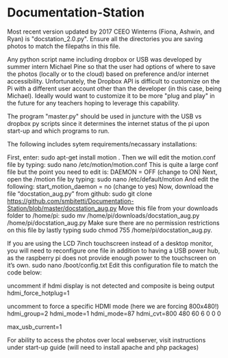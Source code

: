 # Documentation-Station
Most recent version updated by 2017 CEEO Winterns (Fiona, Ashwin, and Ryan) is "docstation_2.0.py". Ensure all the directories you are saving photos to match the filepaths in this file.

Any python script name including dropbox or USB was developed by summer intern Michael Pine so that the user had options of where to save the photos (locally or to the cloud) based on preference and/or internet accessibility. Unfortunately, the Dropbox API is difficult to customize on the Pi with a different user account other than the developer (in this case, being Michael). Ideally would want to customize it to be more "plug and play" in the future for any teachers hoping to leverage this capability.

The program "master.py" should be used in juncture with the USB vs dropbox py scripts since it determines the internet status of the pi upon start-up and which programs to run.

The following includes sytem requirements/necassary installations:

  First, enter: sudo apt-get install motion . 
  Then we will edit the motion.conf file by typing: sudo nano /etc/motion/motion.conf
  This is quite a large conf file but the point you need to edit is:
  DAEMON = OFF (change to ON)
  Next, open the /motion file by typing: sudo nano /etc/default/motion
  And edit the following:
  start_motion_daemon = no (change to yes)
  Now, download the file “docstation_aug.py” from github: sudo git clone
  https://github.com/smbitetti/Documentation-Station/blob/master/docstation_aug.py
  Move this file from your downloads folder to /home/pi: sudo mv /home/pi/downloads/docstation_aug.py /home/pi/docstation_aug.py Make sure there are no permission restrictions on this file by lastly typing sudo chmod 755 /home/pi/docstation_aug.py.

  If you are using the LCD 7inch touchscreen instead of a desktop monitor, you will need to reconfigure one file in addition to having a USB power hub, as the raspberry pi does not provide enough power to the touchscreen on it’s own. 
  sudo nano /boot/config.txt
  Edit this configuration file to match the code below:

  uncomment if hdmi display is not detected and composite is being output
  hdmi_force_hotplug=1

  uncomment to force a specific HDMI mode (here we are forcing 800x480!)
  hdmi_group=2
  hdmi_mode=1
  hdmi_mode=87
  hdmi_cvt=800 480 60 6 0 0 0

  max_usb_current=1
  
  For ability to access the photos over local webserver, visit instructions under start-up guide (will need to install apache and php packages)
